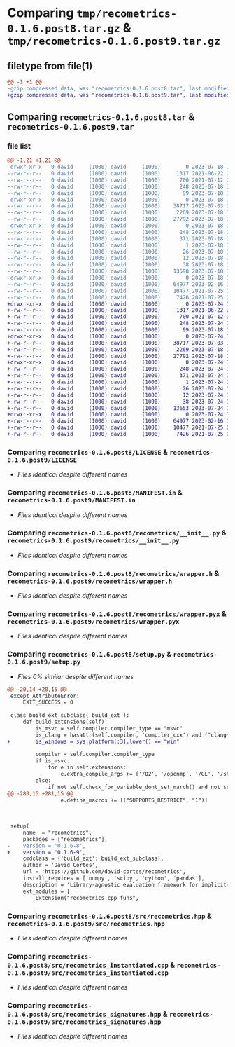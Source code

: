 # Comparing `tmp/recometrics-0.1.6.post8.tar.gz` & `tmp/recometrics-0.1.6.post9.tar.gz`

## filetype from file(1)

```diff
@@ -1 +1 @@
-gzip compressed data, was "recometrics-0.1.6.post8.tar", last modified: Tue Jul 18 19:52:20 2023, max compression
+gzip compressed data, was "recometrics-0.1.6.post9.tar", last modified: Mon Jul 24 16:44:38 2023, max compression
```

## Comparing `recometrics-0.1.6.post8.tar` & `recometrics-0.1.6.post9.tar`

### file list

```diff
@@ -1,21 +1,21 @@
-drwxr-xr-x   0 david     (1000) david     (1000)        0 2023-07-18 19:52:20.510808 recometrics-0.1.6.post8/
--rw-r--r--   0 david     (1000) david     (1000)     1317 2021-06-22 23:08:42.000000 recometrics-0.1.6.post8/LICENSE
--rw-r--r--   0 david     (1000) david     (1000)      700 2021-07-12 00:19:42.000000 recometrics-0.1.6.post8/MANIFEST.in
--rw-r--r--   0 david     (1000) david     (1000)      248 2023-07-18 19:52:20.510808 recometrics-0.1.6.post8/PKG-INFO
--rw-r--r--   0 david     (1000) david     (1000)       99 2023-07-18 19:49:29.000000 recometrics-0.1.6.post8/pyproject.toml
-drwxr-xr-x   0 david     (1000) david     (1000)        0 2023-07-18 19:52:20.510808 recometrics-0.1.6.post8/recometrics/
--rw-r--r--   0 david     (1000) david     (1000)    38717 2023-07-03 18:56:28.000000 recometrics-0.1.6.post8/recometrics/__init__.py
--rw-r--r--   0 david     (1000) david     (1000)     2269 2023-07-18 19:51:03.000000 recometrics-0.1.6.post8/recometrics/wrapper.h
--rw-r--r--   0 david     (1000) david     (1000)    27792 2023-07-18 19:48:20.000000 recometrics-0.1.6.post8/recometrics/wrapper.pyx
-drwxr-xr-x   0 david     (1000) david     (1000)        0 2023-07-18 19:52:20.510808 recometrics-0.1.6.post8/recometrics.egg-info/
--rw-r--r--   0 david     (1000) david     (1000)      248 2023-07-18 19:52:20.000000 recometrics-0.1.6.post8/recometrics.egg-info/PKG-INFO
--rw-r--r--   0 david     (1000) david     (1000)      371 2023-07-18 19:52:20.000000 recometrics-0.1.6.post8/recometrics.egg-info/SOURCES.txt
--rw-r--r--   0 david     (1000) david     (1000)        1 2023-07-18 19:52:20.000000 recometrics-0.1.6.post8/recometrics.egg-info/dependency_links.txt
--rw-r--r--   0 david     (1000) david     (1000)       26 2023-07-18 19:52:20.000000 recometrics-0.1.6.post8/recometrics.egg-info/requires.txt
--rw-r--r--   0 david     (1000) david     (1000)       12 2023-07-18 19:52:20.000000 recometrics-0.1.6.post8/recometrics.egg-info/top_level.txt
--rw-r--r--   0 david     (1000) david     (1000)       38 2023-07-18 19:52:20.510808 recometrics-0.1.6.post8/setup.cfg
--rw-r--r--   0 david     (1000) david     (1000)    13598 2023-07-18 19:48:02.000000 recometrics-0.1.6.post8/setup.py
-drwxr-xr-x   0 david     (1000) david     (1000)        0 2023-07-18 19:52:20.510808 recometrics-0.1.6.post8/src/
--rw-r--r--   0 david     (1000) david     (1000)    64977 2023-02-16 17:41:12.000000 recometrics-0.1.6.post8/src/recometrics.hpp
--rw-r--r--   0 david     (1000) david     (1000)    10477 2021-07-25 03:17:47.000000 recometrics-0.1.6.post8/src/recometrics_instantiated.cpp
--rw-r--r--   0 david     (1000) david     (1000)     7426 2021-07-25 03:17:28.000000 recometrics-0.1.6.post8/src/recometrics_signatures.hpp
+drwxr-xr-x   0 david     (1000) david     (1000)        0 2023-07-24 16:44:38.767694 recometrics-0.1.6.post9/
+-rw-r--r--   0 david     (1000) david     (1000)     1317 2021-06-22 23:08:42.000000 recometrics-0.1.6.post9/LICENSE
+-rw-r--r--   0 david     (1000) david     (1000)      700 2021-07-12 00:19:42.000000 recometrics-0.1.6.post9/MANIFEST.in
+-rw-r--r--   0 david     (1000) david     (1000)      248 2023-07-24 16:44:38.767694 recometrics-0.1.6.post9/PKG-INFO
+-rw-r--r--   0 david     (1000) david     (1000)       99 2023-07-18 19:49:29.000000 recometrics-0.1.6.post9/pyproject.toml
+drwxr-xr-x   0 david     (1000) david     (1000)        0 2023-07-24 16:44:38.767694 recometrics-0.1.6.post9/recometrics/
+-rw-r--r--   0 david     (1000) david     (1000)    38717 2023-07-03 18:56:28.000000 recometrics-0.1.6.post9/recometrics/__init__.py
+-rw-r--r--   0 david     (1000) david     (1000)     2269 2023-07-18 19:51:03.000000 recometrics-0.1.6.post9/recometrics/wrapper.h
+-rw-r--r--   0 david     (1000) david     (1000)    27792 2023-07-18 19:48:20.000000 recometrics-0.1.6.post9/recometrics/wrapper.pyx
+drwxr-xr-x   0 david     (1000) david     (1000)        0 2023-07-24 16:44:38.767694 recometrics-0.1.6.post9/recometrics.egg-info/
+-rw-r--r--   0 david     (1000) david     (1000)      248 2023-07-24 16:44:38.000000 recometrics-0.1.6.post9/recometrics.egg-info/PKG-INFO
+-rw-r--r--   0 david     (1000) david     (1000)      371 2023-07-24 16:44:38.000000 recometrics-0.1.6.post9/recometrics.egg-info/SOURCES.txt
+-rw-r--r--   0 david     (1000) david     (1000)        1 2023-07-24 16:44:38.000000 recometrics-0.1.6.post9/recometrics.egg-info/dependency_links.txt
+-rw-r--r--   0 david     (1000) david     (1000)       26 2023-07-24 16:44:38.000000 recometrics-0.1.6.post9/recometrics.egg-info/requires.txt
+-rw-r--r--   0 david     (1000) david     (1000)       12 2023-07-24 16:44:38.000000 recometrics-0.1.6.post9/recometrics.egg-info/top_level.txt
+-rw-r--r--   0 david     (1000) david     (1000)       38 2023-07-24 16:44:38.767694 recometrics-0.1.6.post9/setup.cfg
+-rw-r--r--   0 david     (1000) david     (1000)    13653 2023-07-24 16:43:52.000000 recometrics-0.1.6.post9/setup.py
+drwxr-xr-x   0 david     (1000) david     (1000)        0 2023-07-24 16:44:38.767694 recometrics-0.1.6.post9/src/
+-rw-r--r--   0 david     (1000) david     (1000)    64977 2023-02-16 17:41:12.000000 recometrics-0.1.6.post9/src/recometrics.hpp
+-rw-r--r--   0 david     (1000) david     (1000)    10477 2021-07-25 03:17:47.000000 recometrics-0.1.6.post9/src/recometrics_instantiated.cpp
+-rw-r--r--   0 david     (1000) david     (1000)     7426 2021-07-25 03:17:28.000000 recometrics-0.1.6.post9/src/recometrics_signatures.hpp
```

### Comparing `recometrics-0.1.6.post8/LICENSE` & `recometrics-0.1.6.post9/LICENSE`

 * *Files identical despite different names*

### Comparing `recometrics-0.1.6.post8/MANIFEST.in` & `recometrics-0.1.6.post9/MANIFEST.in`

 * *Files identical despite different names*

### Comparing `recometrics-0.1.6.post8/recometrics/__init__.py` & `recometrics-0.1.6.post9/recometrics/__init__.py`

 * *Files identical despite different names*

### Comparing `recometrics-0.1.6.post8/recometrics/wrapper.h` & `recometrics-0.1.6.post9/recometrics/wrapper.h`

 * *Files identical despite different names*

### Comparing `recometrics-0.1.6.post8/recometrics/wrapper.pyx` & `recometrics-0.1.6.post9/recometrics/wrapper.pyx`

 * *Files identical despite different names*

### Comparing `recometrics-0.1.6.post8/setup.py` & `recometrics-0.1.6.post9/setup.py`

 * *Files 0% similar despite different names*

```diff
@@ -20,14 +20,15 @@
 except AttributeError:
     EXIT_SUCCESS = 0
 
 class build_ext_subclass( build_ext ):
     def build_extensions(self):
         is_msvc = self.compiler.compiler_type == "msvc"
         is_clang = hasattr(self.compiler, 'compiler_cxx') and ("clang++" in self.compiler.compiler_cxx)
+        is_windows = sys.platform[:3].lower() == "win"
 
         compiler = self.compiler.compiler_type
         if is_msvc:
             for e in self.extensions:
                 e.extra_compile_args += ['/O2', '/openmp', '/GL', '/std:c++14', '/fp:contract', '/fp:except-']
         else:
             if not self.check_for_variable_dont_set_march() and not self.check_cflags_contain_arch():
@@ -280,15 +281,15 @@
                 e.define_macros += [("SUPPORTS_RESTRICT", "1")]
 
 
 
 setup(
     name  = "recometrics",
     packages = ["recometrics"],
-    version = '0.1.6-8',
+    version = '0.1.6-9',
     cmdclass = {'build_ext': build_ext_subclass},
     author = 'David Cortes',
     url = 'https://github.com/david-cortes/recometrics',
     install_requires = ['numpy', 'scipy', 'cython', 'pandas'],
     description = 'Library-agnostic evaluation framework for implicit-feedback recommender systems',
     ext_modules = [
         Extension("recometrics.cpp_funs",
```

### Comparing `recometrics-0.1.6.post8/src/recometrics.hpp` & `recometrics-0.1.6.post9/src/recometrics.hpp`

 * *Files identical despite different names*

### Comparing `recometrics-0.1.6.post8/src/recometrics_instantiated.cpp` & `recometrics-0.1.6.post9/src/recometrics_instantiated.cpp`

 * *Files identical despite different names*

### Comparing `recometrics-0.1.6.post8/src/recometrics_signatures.hpp` & `recometrics-0.1.6.post9/src/recometrics_signatures.hpp`

 * *Files identical despite different names*

